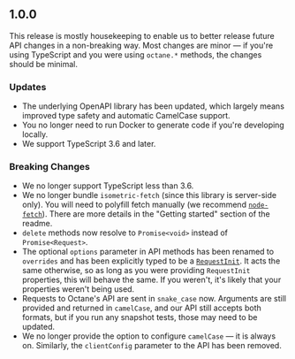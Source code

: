 ## 1.0.0

This release is mostly housekeeping to enable us to better release future API changes in a non-breaking way. Most changes are minor — if you're using TypeScript and you were using `octane.*` methods, the changes should be minimal.

### Updates

- The underlying OpenAPI library has been updated, which largely means improved type safety and automatic CamelCase support.
- You no longer need to run Docker to generate code if you're developing locally.
- We support TypeScript 3.6 and later.

### Breaking Changes

- We no longer support TypeScript less than 3.6.
- We no longer bundle `isometric-fetch` (since this library is server-side only). You will need to polyfill fetch manually (we recommend [`node-fetch`](https://www.npmjs.com/package/node-fetch)). There are more details in the "Getting started" section of the readme.
- `delete` methods now resolve to `Promise<void>` instead of `Promise<Request>`.
- The optional `options` parameter in API methods has been renamed to `overrides` and has been explicitly typed to be a [`RequestInit`](https://microsoft.github.io/PowerBI-JavaScript/interfaces/_node_modules_typedoc_node_modules_typescript_lib_lib_dom_d_.requestinit.html). It acts the same otherwise, so as long as you were providing `RequestInit` properties, this will behave the same. If you weren't, it's likely that your properties weren't being used.
- Requests to Octane's API are sent in `snake_case` now. Arguments are still provided and returned in `camelCase`, and our API still accepts both formats, but if you run any snapshot tests, those may need to be updated.
- We no longer provide the option to configure `camelCase` — it is always on. Similarly, the `clientConfig` parameter to the API has been removed.
